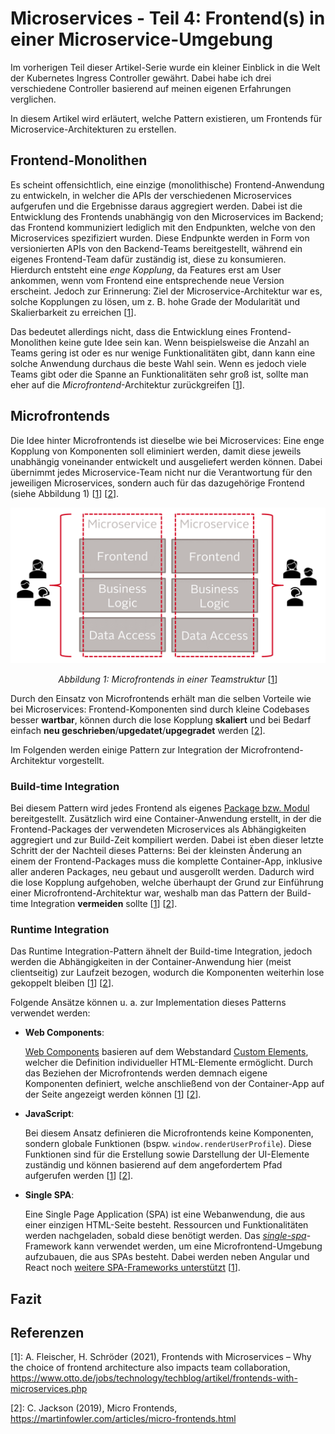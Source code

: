 # Microservices - Teil 4: Frontend(s) in einer Microservice-Umgebung

Im vorherigen Teil dieser Artikel-Serie wurde ein kleiner Einblick in die Welt der Kubernetes Ingress Controller gewährt. Dabei habe ich drei verschiedene Controller basierend auf meinen eigenen Erfahrungen verglichen.

In diesem Artikel wird erläutert, welche Pattern existieren, um Frontends für Microservice-Architekturen zu erstellen.

## Frontend-Monolithen

Es scheint offensichtlich, eine einzige (monolithische) Frontend-Anwendung zu entwickeln, in welcher die APIs der verschiedenen Microservices aufgerufen und die Ergebnisse daraus aggregiert werden. Dabei ist die Entwicklung des Frontends unabhängig von den Microservices im Backend; das Frontend kommuniziert lediglich mit den Endpunkten, welche von den Microservices spezifiziert wurden. Diese Endpunkte werden in Form von versionierten APIs von den Backend-Teams bereitgestellt, während ein eigenes Frontend-Team dafür zuständig ist, diese zu konsumieren.
Hierdurch entsteht eine _enge Kopplung_, da Features erst am User ankommen, wenn vom Frontend eine entsprechende neue Version erscheint. Jedoch zur Erinnerung: Ziel der Microservice-Architektur war es, solche Kopplungen zu lösen, um z. B. hohe Grade der Modularität und Skalierbarkeit zu erreichen \[[1]\].

Das bedeutet allerdings nicht, dass die Entwicklung eines Frontend-Monolithen keine gute Idee sein kan. Wenn beispielsweise die Anzahl an Teams gering ist oder es nur wenige Funktionalitäten gibt, dann kann eine solche Anwendung durchaus die beste Wahl sein. Wenn es jedoch viele Teams gibt oder die Spanne an Funktionalitäten sehr groß ist, sollte man eher auf die _Microfrontend_-Architektur zurückgreifen \[[1]\].

## Microfrontends

Die Idee hinter Microfrontends ist dieselbe wie bei Microservices: Eine enge Kopplung von Komponenten soll eliminiert werden, damit diese jeweils unabhängig voneinander entwickelt und ausgeliefert werden können. Dabei übernimmt jedes Microservice-Team nicht nur die Verantwortung für den jeweiligen Microservices, sondern auch für das dazugehörige Frontend (siehe Abbildung 1) \[[1]\] \[[2]\].

<center>

  ![Frontends sind den Microservice-Teams zugeteilt][img:micro-frontends]

  _Abbildung 1: Microfrontends in einer Teamstruktur_ \[[1]\]
</center>

Durch den Einsatz von Microfrontends erhält man die selben Vorteile wie bei Microservices: Frontend-Komponenten sind durch kleine Codebases besser **wartbar**, können durch die lose Kopplung **skaliert** und bei Bedarf einfach **neu geschrieben**/**upgedatet**/**upgegradet** werden \[[2]\].

Im Folgenden werden einige Pattern zur Integration der Microfrontend-Architektur vorgestellt.

### Build-time Integration

Bei diesem Pattern wird jedes Frontend als eigenes [Package bzw. Modul][site:npm-packages] bereitgestellt. Zusätzlich wird eine Container-Anwendung erstellt, in der die Frontend-Packages der verwendeten Microservices als Abhängigkeiten aggregiert und zur Build-Zeit kompiliert werden.
Dabei ist eben dieser letzte Schritt der der Nachteil dieses Patterns: Bei der kleinsten Änderung an einem der Frontend-Packages muss die komplette Container-App, inklusive aller anderen Packages, neu gebaut und ausgerollt werden. Dadurch wird die lose Kopplung aufgehoben, welche überhaupt der Grund zur Einführung einer Microfrontend-Architektur war, weshalb man das Pattern der Build-time Integration **vermeiden** sollte \[[1]\] \[[2]\].

### Runtime Integration

Das Runtime Integration-Pattern ähnelt der Build-time Integration, jedoch werden die Abhängigkeiten in der Container-Anwendung hier (meist clientseitig) zur Laufzeit bezogen, wodurch die Komponenten weiterhin lose gekoppelt bleiben \[[1]\] \[[2]\].

Folgende Ansätze können u. a. zur Implementation dieses Patterns verwendet werden:

- **Web Components**:

  [Web Components][site:web-components] basieren auf dem Webstandard [Custom Elements][site:custom-elements], welcher die Definition individueller HTML-Elemente ermöglicht. Durch das Beziehen der Microfrontends werden demnach eigene Komponenten definiert, welche anschließend von der Container-App auf der Seite angezeigt werden können \[[1]\] \[[2]\].

- **JavaScript**:

  Bei diesem Ansatz definieren die Microfrontends keine Komponenten, sondern globale Funktionen (bspw. `window.renderUserProfile`). Diese Funktionen sind für die Erstellung sowie Darstellung der UI-Elemente zuständig und können basierend auf dem angefordertem Pfad aufgerufen werden \[[1]\] \[[2]\].

- **Single SPA**:

  Eine Single Page Application (SPA) ist eine Webanwendung, die aus einer einzigen HTML-Seite besteht. Ressourcen und Funktionalitäten werden nachgeladen, sobald diese benötigt werden. Das [_single-spa_][site:single-spa]-Framework kann verwendet werden, um eine Microfrontend-Umgebung aufzubauen, die aus SPAs besteht. Dabei werden neben Angular und React noch [weitere SPA-Frameworks unterstützt][site:single-spa:ecosystem] \[[1]\].

## Fazit

## Referenzen

\[1\]: A. Fleischer, H. Schröder (2021), Frontends with Microservices – Why the choice of frontend architecture also impacts team collaboration, <https://www.otto.de/jobs/technology/techblog/artikel/frontends-with-microservices.php>

\[2\]: C. Jackson (2019), Micro Frontends, <https://martinfowler.com/articles/micro-frontends.html>

<!----------------------------->
<!-- Referenzen für Markdown -->
[1]: https://www.otto.de/jobs/technology/techblog/artikel/frontends-with-microservices.php
[2]: https://martinfowler.com/articles/micro-frontends.html
[img:micro-frontends]: img/micro-frontends.png
[site:npm-packages]: https://docs.npmjs.com/about-packages-and-modules
[site:web-components]: https://developer.mozilla.org/en-US/docs/Web/Web_Components
[site:custom-elements]: https://html.spec.whatwg.org/multipage/custom-elements.html
[site:single-spa]: https://github.com/single-spa/single-spa
[site:single-spa:ecosystem]: https://single-spa.js.org/docs/ecosystem/

